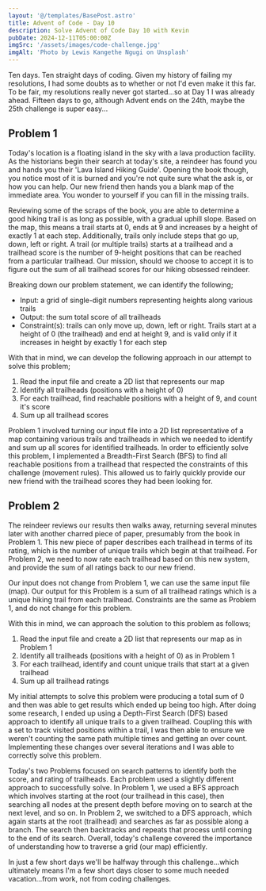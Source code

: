 ```yaml
---
layout: '@/templates/BasePost.astro'
title: Advent of Code - Day 10
description: Solve Advent of Code Day 10 with Kevin
pubDate: 2024-12-11T05:00:00Z
imgSrc: '/assets/images/code-challenge.jpg'
imgAlt: 'Photo by Lewis Kangethe Ngugi on Unsplash'
---
```


Ten days. Ten straight days of coding. Given my history of failing my resolutions, I had some doubts as to whether or not I'd even make it this far. To be fair, my resolutions really never got started...so at Day 1 I was already ahead. Fifteen days to go, although Advent ends on the 24th, maybe the 25th challenge is super easy...

## Problem 1
Today's location is a floating island in the sky with a lava production facility. As the historians begin their search at today's site, a reindeer has found you and hands you their 'Lava Island Hiking Guide'. Opening the book though, you notice most of it is burned and you're not quite sure what the ask is, or how you can help. Our new friend then hands you a blank map of the immediate area. You wonder to yourself if you can fill in the missing trails.

Reviewing some of the scraps of the book, you are able to determine a good hiking trail is as long as possible, with a gradual uphill slope. Based on the map, this means a trail starts at 0, ends at 9 and increases by a height of exactly 1 at each step. Additionally, trails only include steps that go up, down, left or right. A trail (or multiple trails) starts at a trailhead and a trailhead score is the number of 9-height positions that can be reached from a particular trailhead. Our mission, should we choose to accept it is to figure out the sum of all trailhead scores for our hiking obsessed reindeer.

Breaking down our problem statement, we can identify the following;
- Input: a grid of single-digit numbers representing heights along various trails
- Output: the sum total score of all trailheads
- Constraint(s): trails can only move up, down, left or right. Trails start at a height of 0 (the trailhead) and end at height 9, and is valid only if it increases in height by exactly 1 for each step

With that in mind, we can develop the following approach in our attempt to solve this problem;
1. Read the input file and create a 2D list that represents our map
2. Identify all trailheads (positions with a height of 0)
3. For each trailhead, find reachable positions with a height of 9, and count it's score
4. Sum up all trailhead scores

Problem 1 involved turning our input file into a 2D list representative of a map containing various trails and trailheads in which we needed to identify and sum up all scores for identified trailheads. In order to efficiently solve this problem, I implemented a Breadth-First Search (BFS) to find all reachable positions from a trailhead that respected the constraints of this challenge (movement rules). This allowed us to fairly quickly provide our new friend with the trailhead scores they had been looking for.

## Problem 2
The reindeer reviews our results then walks away, returning several minutes later with another charred piece of paper, presumably from the book in Problem 1. This new piece of paper describes each trailhead in terms of its rating, which is the number of unique trails which begin at that trailhead. For Problem 2, we need to now rate each trailhead based on this new system, and provide the sum of all ratings back to our new friend.

Our input does not change from Problem 1, we can use the same input file (map). Our output for this Problem is a sum of all trailhead ratings which is a unique hiking trail from each trailhead. Constraints are the same as Problem 1, and do not change for this problem.

With this in mind, we can approach the solution to this problem as follows;
1. Read the input file and create a 2D list that represents our map as in Problem 1
2. Identify all trailheads (positions with a height of 0) as in Problem 1
3. For each trailhead, identify and count unique trails that start at a given trailhead
4. Sum up all trailhead ratings

My initial attempts to solve this problem were producing a total sum of 0 and then was able to get results which ended up being too high. After doing some research, I ended up using a Depth-First Search (DFS) based approach to identify all unique trails to a given trailhead. Coupling this with a set to track visited positions within a trail, I was then able to ensure we weren't counting the same path multiple times and getting an over count. Implementing these changes over several iterations and I was able to correctly solve this problem.

Today's two Problems focused on search patterns to identify both the score, and rating of trailheads. Each problem used a slightly different approach to successfully solve. In Problem 1, we used a BFS approach which involves starting at the root (our trailhead in this case), then searching all nodes at the present depth before moving on to search at the next level, and so on. In Problem 2, we switched to a DFS approach, which again starts at the root (trailhead) and searches as far as possible along a branch. The search then backtracks and repeats that process until coming to the end of its search. Overall, today's challenge covered the importance of understanding how to traverse a grid (our map) efficiently.

In just a few short days we'll be halfway through this challenge...which ultimately means I'm a few short days closer to some much needed vacation...from work, not from coding challenges.